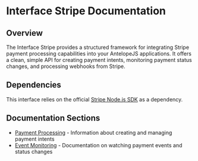# Interface Stripe Documentation

## Overview

The Interface Stripe provides a structured framework for integrating Stripe payment processing capabilities into your AntelopeJS applications. It offers a clean, simple API for creating payment intents, monitoring payment status changes, and processing webhooks from Stripe.

## Dependencies

This interface relies on the official [Stripe Node.js SDK](https://github.com/stripe/stripe-node) as a dependency.

## Documentation Sections

- [Payment Processing](./2.payment-processing.md) - Information about creating and managing payment intents
- [Event Monitoring](./3.event-monitoring.md) - Documentation on watching payment events and status changes
